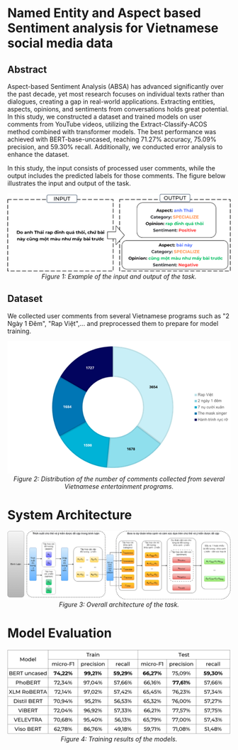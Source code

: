 # Named Entity and Aspect based Sentiment analysis for Vietnamese social media data

## Abstract
Aspect-based Sentiment Analysis (ABSA) has advanced significantly over the past decade, yet most research focuses on individual texts rather than dialogues, creating a gap in real-world applications. Extracting entities, aspects, opinions, and sentiments from conversations holds great potential. In this study, we constructed a dataset and trained models on user comments from YouTube videos, utilizing the Extract-Classify-ACOS method combined with transformer models. The best performance was achieved with BERT-base-uncased, reaching 71.27% accuracy, 75.09% precision, and 59.30% recall. Additionally, we conducted error analysis to enhance the dataset.

In this study, the input consists of processed user comments, while the output includes the predicted labels for those comments. The figure below illustrates the input and output of the task.

<p align="center">
  <img width="600" src="https://github.com/QuocAn55/NAMED-ENTITY-AND-ASPECT-BASED-SENTIMENT-ANALYSIS-FOR-VIETNAMESE-SOCIAL-MEDIA-DATA./blob/main/Images/InputOutput.png?raw=true" alt="Input and output">
  <br>
  <em>Figure 1: Example of the input and output of the task.</em>
</p>


## Dataset
We collected user comments from several Vietnamese programs such as "2 Ngày 1 Đêm", "Rap Việt",... and preprocessed them to prepare for model training.


<p align="center">
  <img width="600" src="https://github.com/QuocAn55/NAMED-ENTITY-AND-ASPECT-BASED-SENTIMENT-ANALYSIS-FOR-VIETNAMESE-SOCIAL-MEDIA-DATA./blob/main/Images/Quantity.png?raw=true" alt="Quantity">
  <br>
  <em>Figure 2: Distribution of the number of comments collected from several Vietnamese entertainment programs.</em>
</p>

# System Architecture

<p align="center">
  <img width="600" src="https://github.com/QuocAn55/NAMED-ENTITY-AND-ASPECT-BASED-SENTIMENT-ANALYSIS-FOR-VIETNAMESE-SOCIAL-MEDIA-DATA./blob/main/Images/Architec.png?raw=true" alt="Architecture">
  <br>
  <em>Figure 3: Overall architecture of the task.</em>
</p>

# Model Evaluation

<p align="center">
  <img width="600" src="https://github.com/QuocAn55/NAMED-ENTITY-AND-ASPECT-BASED-SENTIMENT-ANALYSIS-FOR-VIETNAMESE-SOCIAL-MEDIA-DATA./blob/main/Images/Model.png?raw=true" alt="Model">
  <br>
  <em>Figure 4: Training results of the models.</em>
</p>
